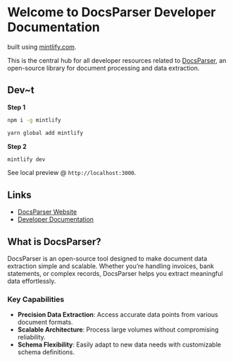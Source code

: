 # Welcome to DocsParser Developer Documentation

built using [mintlify.com](https://mintlify.com).

This is the central hub for all developer resources related to [DocsParser](https://github.com/chadnpc/docsparser), an open-source library for document processing and data extraction.

## Dev~t

**Step 1**

```bash npm
npm i -g mintlify
```

```bash yarn
yarn global add mintlify
```

**Step 2**

```bash
mintlify dev
```

See local preview @ `http://localhost:3000`.


## Links

- [DocsParser Website](https://docsparser.is-cool.dev)
- [Developer Documentation](https://docs.docsparser.is-cool.dev)

## What is DocsParser?

DocsParser is an open-source tool designed to make document data extraction simple and scalable. Whether you’re handling invoices, bank statements, or complex records, DocsParser helps you extract meaningful data effortlessly.

### Key Capabilities

- **Precision Data Extraction**: Access accurate data points from various document formats.
- **Scalable Architecture**: Process large volumes without compromising reliability.
- **Schema Flexibility**: Easily adapt to new data needs with customizable schema definitions.
